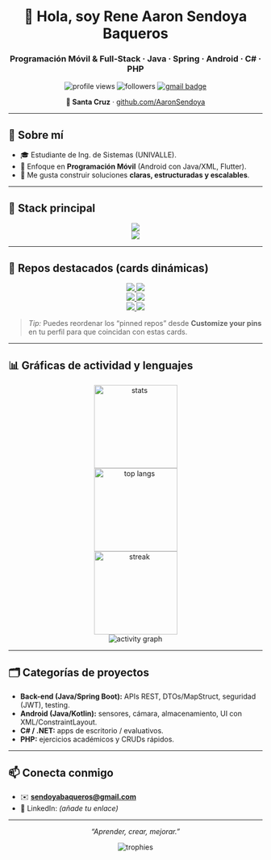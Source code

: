 <!-- HEADER -->
<h1 align="center">👋 Hola, soy Rene Aaron Sendoya Baqueros</h1>
<h3 align="center">Programación Móvil & Full-Stack · Java · Spring · Android · C# · PHP</h3>

<p align="center">
  <!-- Contadores DINÁMICOS, sin hardcode -->
  <img src="https://komarev.com/ghpvc/?username=AaronSendoya&label=Visitas&style=flat" alt="profile views" />
  <img src="https://img.shields.io/github/followers/AaronSendoya?label=Seguidores&style=flat&logo=github" alt="followers" />
  <a href="mailto:sendoyabaqueros@gmail.com">
    <img src="https://img.shields.io/badge/Contacto-Gmail-red?logo=gmail" alt="gmail badge">
  </a>
</p>

<p align="center">
  <b>📍 Santa Cruz</b> · <a href="https://github.com/AaronSendoya">github.com/AaronSendoya</a>
</p>

---

## 🧠 Sobre mí
- 🎓 Estudiante de Ing. de Sistemas (UNIVALLE).
- 📱 Enfoque en **Programación Móvil** (Android con Java/XML, Flutter).
- 🧩 Me gusta construir soluciones **claras, estructuradas y escalables**.

---

## 🧰 Stack principal
<div align="center">

<!-- Lenguajes / Frameworks -->
<img src="https://skillicons.dev/icons?i=java,spring,androidstudio,cs,php,js,html,css&theme=dark" />

<!-- Bases de datos / Herramientas -->
<br>
<img src="https://skillicons.dev/icons?i=mysql,postgres,sqlite,git,github,postman,idea,vscode&theme=dark" />

</div>

---

## 🚀 Repos destacados (cards dinámicas)
<!-- Usa los mismos repos que muestras como “Popular repositories” en tu perfil -->
<div align="center">
  <a href="https://github.com/AaronSendoya/demoweb">
    <img src="https://github-readme-stats.vercel.app/api/pin/?username=AaronSendoya&repo=demoweb&theme=tokyonight" />
  </a>
  <a href="https://github.com/AaronSendoya/ApiRest">
    <img src="https://github-readme-stats.vercel.app/api/pin/?username=AaronSendoya&repo=ApiRest&theme=tokyonight" />
  </a>
</div>
<div align="center">
  <a href="https://github.com/AaronSendoya/TareaPhp">
    <img src="https://github-readme-stats.vercel.app/api/pin/?username=AaronSendoya&repo=TareaPhp&theme=tokyonight" />
  </a>
  <a href="https://github.com/AaronSendoya/AplicacionCRUD">
    <img src="https://github-readme-stats.vercel.app/api/pin/?username=AaronSendoya&repo=AplicacionCRUD&theme=tokyonight" />
  </a>
</div>
<div align="center">
  <a href="https://github.com/AaronSendoya/tarea_crud">
    <img src="https://github-readme-stats.vercel.app/api/pin/?username=AaronSendoya&repo=tarea_crud&theme=tokyonight" />
  </a>
  <a href="https://github.com/AaronSendoya/aplicacion_TIGO">
    <img src="https://github-readme-stats.vercel.app/api/pin/?username=AaronSendoya&repo=aplicacion_TIGO&theme=tokyonight" />
  </a>
</div>

> *Tip:* Puedes reordenar los “pinned repos” desde **Customize your pins** en tu perfil para que coincidan con estas cards.

---

## 📊 Gráficas de actividad y lenguajes
<div align="center">
  <!-- Stats generales -->
  <img height="165" src="https://github-readme-stats.vercel.app/api?username=AaronSendoya&show_icons=true&theme=tokyonight&include_all_commits=true&count_private=true" alt="stats"/>
</div>

<div align="center">
  <!-- Lenguajes más usados -->
  <img height="165" src="https://github-readme-stats.vercel.app/api/top-langs/?username=AaronSendoya&layout=compact&langs_count=8&theme=tokyonight" alt="top langs"/>
</div>

<div align="center">
  <!-- Racha de contribuciones -->
  <img height="165" src="https://github-readme-streak-stats.herokuapp.com?user=AaronSendoya&theme=tokyonight" alt="streak"/>
</div>

<div align="center">
  <!-- Mapa de actividad -->
  <img src="https://github-readme-activity-graph.vercel.app/graph?username=AaronSendoya&theme=tokyo-night" alt="activity graph"/>
</div>

---

## 🗂️ Categorías de proyectos
- **Back-end (Java/Spring Boot):** APIs REST, DTOs/MapStruct, seguridad (JWT), testing.
- **Android (Java/Kotlin):** sensores, cámara, almacenamiento, UI con XML/ConstraintLayout.
- **C# / .NET:** apps de escritorio / evaluativos.
- **PHP:** ejercicios académicos y CRUDs rápidos.

---

## 📫 Conecta conmigo
- ✉️ **sendoyabaqueros@gmail.com**
- 💼 LinkedIn: *(añade tu enlace)*

---

<p align="center">
  <i>“Aprender, crear, mejorar.”</i>
</p>

<!-- TROFEOS (opcional, visual pro) -->
<div align="center">
  <img src="https://github-profile-trophy.vercel.app/?username=AaronSendoya&theme=tokyonight&no-frame=true&margin-w=10" alt="trophies" />
</div>
